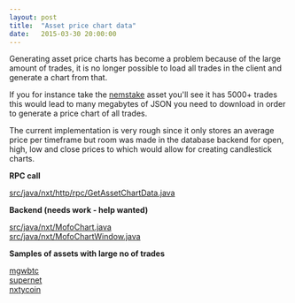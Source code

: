 ```yaml
---
layout: post
title:  "Asset price chart data"
date:   2015-03-30 20:00:00
---
```

Generating asset price charts has become a problem because of the large amount of trades, it is no longer possible to load all trades in the client and generate a chart from that.

If you for instance take the <a target="_blank" href="https://fimkrypto.github.io/mofo/launch.html#/assets/nxt/12465186738101000735/trade">nemstake</a> asset you'll see it has 5000+ trades this would lead to many megabytes of JSON you need to download in order to generate a price chart of all trades.

The current implementation is very rough since it only stores an average price per timeframe but room was made in the database backend for open, high, low and close prices to which would allow for creating candlestick charts.

<b>RPC call</b>

<a target="_blank" href="https://github.com/fimkrypto/nxt-plus/blob/master/src/java/nxt/http/rpc/GetAssetChartData.java">src/java/nxt/http/rpc/GetAssetChartData.java</a>

<b>Backend (needs work - help wanted)</b>

<a target="_blank" href="https://github.com/fimkrypto/nxt-plus/blob/master/src/java/nxt/MofoChart.java">src/java/nxt/MofoChart.java</a><br>
<a target="_blank" href="https://github.com/fimkrypto/nxt-plus/blob/master/src/java/nxt/MofoChartWindow.java">src/java/nxt/MofoChartWindow.java</a>

<b>Samples of assets with large no of trades</b>

<a target="_blank" href="https://fimkrypto.github.io/mofo/launch.html#/assets/nxt/4551058913252105307/trade">mgwbtc</a><br>
<a target="_blank" href="https://fimkrypto.github.io/mofo/launch.html#/assets/nxt/12071612744977229797/trade">supernet</a><br>
<a target="_blank" href="https://fimkrypto.github.io/mofo/launch.html#/assets/nxt/18128686802152832026/trade">nxtycoin</a>
